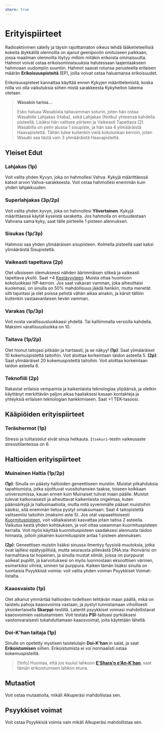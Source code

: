 ```yaml
---
share: true
---
```

# Erityispiirteet

Radioaktiivinen säteily ja täysin rajoittamaton oikeus tehdä lääketieteellisiä kokeita älykkäillä olennoilla on ajanut geenipoolin omituiseen paikkaan, jossa maailman olennoilta löytyy milloin mitäkin erikoista ominaisuutta. Hahmot voivat ostaa erikoisominaisuuksia halutessaan laajentaakseen hahmoaan oudompiin suuntiin. Hahmot saavat rotunsa perusteella erilaisen määrän **Erikoisuuspisteitä** (EP), joilla voivat ostaa haluamansa erikoisuudet.

Erikoisuuspisteet kannattaa käyttää ennen Kykyjen määrittelemistä, koska niilla voi olla vaikutuksia siihen mistä sarakkeesta Kykyheiton lukema otetaan.

> **Wasabin tarina...**
>
> Esko haluaa Wasabista taitavamman soturin, joten hän ostaa Wasabille Lahjakas (Haba), sekä Lahjakas (Notku) yhteensä kahdella pisteellä. Lisäksi hän valitsee piirteen ja Vaikeasti Tapettava (2). Wasabilla on pelin alussa 1 sisupiste, ja hän saa 4 ylimääräistä Haavapistettä. Tähän tulee kuitenkin vielä kokoluokan kerroin, joten Wasabi saa tästä vain 3 ylimääräistä Haavapistettä.

## Yleiset Edut

### Lahjakas (1p)

Voit valita yhden Kyvyn, joka on hahmollesi Vahva. Kykyjä määrittäessä katsot arvon Vahva-sarakkeesta. Voit ostaa hahmollesi enemmän kuin yhden lahjakkuuden.

### Superlahjakas (3p/2p)

Voit valita yhden kyvyn, joka on hahmollesi **Ylivertainen**. Kykyjä määrittäessä käytät kyseistä saraketta. Jos hahmolla on entuudestaan Vahvana sama kyky, saat tälle piirteelle 1 pisteen alennuksen.

### Sisukas (1p/3p)

Hahmosi saa yhden ylimääräisen sisupisteen. Kolmella pisteellä saat kaksi ylimääräistä Sisupistettä.

### Vaikeasti tapettava (2p)

Olet ulkoiseen olemukseesi nähden äärimmäisen sitkeä ja vaikeasti tapettava yksilö. Saat +4 [Kestävyyteen](./Hahmot-Statistiikka.md#Kestävyys). Muista ottaa huomioon kokoluokkasi HP-kerroin. Jos saat vakavan vamman, joka aiheuittaisi kuolemasi, on sinulla on 50% mahdollisuus jäädä henkiin, mutta menetät silti tajuntasi ja olet poissa pelistä vähän aikaa ainakin, ja kärsit tällöin kuitenkin vastaavanlaisen lievän vamman.

### Varakas (1p/3p)

Voit nosta varallisuusluokkaasi yhdellä. Tai kalliimmalla versiolla kahdella. Maksimi varallisuusluokka on 10.

### Taitava (1p/2p)
Olet hionut taitojasi pitkään ja hartaasti, ja se näkyy!
**(1p)**: Saat ylimääräiset 10 kokemuspistettä taitoihin. Voit aloittaa korkeintaan taidon asteella 5.
**(2p)**: Saat ylimääräiset 20 kokemuspistettä taitoihin. Voit aloittaa korkeintaan taidon asteella 6.

### Teknofiili (2p)
Rakastat erilaisia vempaimia ja kaikenlaista teknologiaa ylipäänsä, ja oletkin käyttänyt merkittävän paljon aikaa haaliaksesi kasaan kontakteja ja yhteyksiä erilaisen teknologian hankkimiseen. Saat +1 TEK-tasoosi.

## Kääpiöiden erityispiirteet

### Teräshermot (1p)

Stressi ja tulitaistelut eivät sinua hetkauta. `Itsekuri`-testin vaikeusaste stressitilanteissa on 6.



## Haltioiden erityispiirteet

### Muinainen Haltia (1p/2p)
**(1p)**: Sinulla on päästy haltioiden geneettiseen muistiin. Muistat pilkahduksia tapahtumista, jotka sijoittuvat vuosituhansien taakse, toiseen kolkkaan universumissa, kauan ennen kuin Muinaiset tulivat maan päälle. Muistot tulevat katkonaisesti ja aiheuttavat kaikenlaista ongelmaa, kuten päänsärkyjä ja hallusinaatioita, mutta mitä syvemmälle pääset muistoihin käsiksi, sitä enemmän tietoa pystyt omaksumaan: Saat 4 taitopistettä valitsemiisi taitoihin (maksimi aste 5). Jos otat vapaaehtoisesti [Kuormituspisteen](./Hahmot-Kuormitus.md), voit väliaikaisesti kasvattaa jotain taitoa 2 asteella. Vaikutus kestä yhden kohtauksen, ja voit ottaa useamman kuormituspisteen kerralla. Voit myös käyttää kuormituspisteen saadaksesi alennusta taidon hinnasta, jolloin jokainen kuormituspiste antaa 1 pisteen alennuksen.

**(2p)**: Geneettisen muistin lisäksi sinussa ilmentyy fyysisiä muutoksia, jotka ovat lajillesi epätyypillisiä, mutta seurausta piilevästä DNA:sta: Ihonvärisi on harmahtava tai hopeinen, ja sinulla mustat silmät, joissa on purppurat soikeat pupillit, ja karvoituksesi on myös luonnostaan eksoottisen värinen, esimerkiksi vihreä, sininen tai purppura. Kaiken tämän lisäksi sinulla on luontaisia Psyykkisiä voimia: voit valita yhden voiman Psyykkiset Voimat-listalta.

### Kaaosvaisto (1p)
Olet alkanut ymmärtää haltioiden todellisen tehtävän maan päällä, mikä on taistelu pahoja kaaosvoimia vastaan, ja pystyt tunnistamaan vihollisesti yksinkertaisella **Skarppi**-testillä. Latentit psyykkiset voimasi mahdollistavat kaaosvoimien vastustamisen: Voit testata **PSI**-taitoasi pyrkiäksesi vaistonvaraisesti tukahduttamaan kaaosvoimat, joita käytetään lähellä.

### Doi-K'han taitaja (1p)
Sinulle on opetetty mystisen taistelulajin **Doi-K'han**:in salat, ja saat **Erikoistumisen** siihen. Erikoistumista ei voi normaalisti ostaa kokemuspisteillä.

> [!info]
> Huomaa, että jos kuulut lahkoon **[E'Shara'n e'An-K'han](../../Utopaedia/Utopaedia-Ryhmittymät.md)**, saat tämän erikoistumisen lahkon etuna.





## Mutaatiot

Voit ostaa mutaatioita, mikäli Alkuperäsi mahdollistaa sen.

## Psyykkiset voimat

Voit ostaa Psyykkisiä voimia vain mikäli Alkuperäsi mahdollistaa sen.